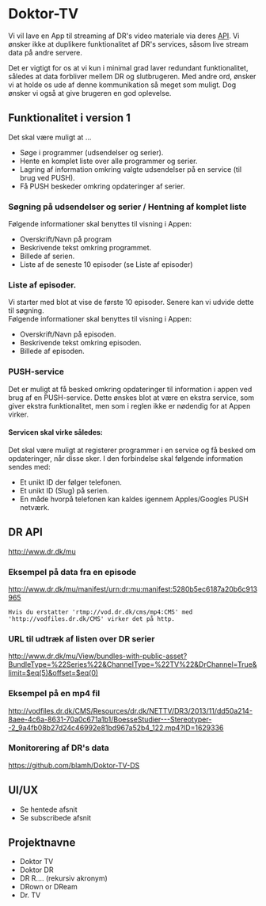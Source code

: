 # Doktor-TV
Vi vil lave en App til streaming af DR's video materiale via deres [API](http://www.dr.dk/mu/).
Vi ønsker ikke at duplikere funktionalitet af DR's services, såsom live stream data på andre servere.

Det er vigtigt for os at vi kun i minimal grad laver redundant funktionalitet, således at data forbliver mellem DR og slutbrugeren.
Med andre ord, ønsker vi at holde os ude af denne kommunikation så meget som muligt. Dog ønsker vi også at give brugeren en god oplevelse.

## Funktionalitet i version 1
Det skal være muligt at ...

* Søge i programmer (udsendelser og serier).
* Hente en komplet liste over alle programmer og serier.
* Lagring af information omkring valgte udsendelser på en service (til brug ved PUSH).
* Få PUSH beskeder omkring opdateringer af serier.

### Søgning på udsendelser og serier / Hentning af komplet liste
Følgende informationer skal benyttes til visning i Appen:

* Overskrift/Navn på program
* Beskrivende tekst omkring programmet.
* Billede af serien.
* Liste af de seneste 10 episoder (se Liste af episoder)

### Liste af episoder.
Vi starter med blot at vise de første 10 episoder. Senere kan vi udvide dette til søgning.    
Følgende informationer skal benyttes til visning i Appen:

* Overskrift/Navn på episoden.
* Beskrivende tekst omkring episoden.
* Billede af episoden.

### PUSH-service
Det er muligt at få besked omkring opdateringer til information i appen ved brug af en PUSH-service.
Dette ønskes blot at være en ekstra service, som giver ekstra funktionalitet, men som i reglen ikke er nødendig for at Appen virker.

#### Servicen skal virke således:
Det skal være muligt at registerer programmer i en service og få besked om opdateringer, når disse sker.
I den forbindelse skal følgende information sendes med:

* Et unikt ID der følger telefonen.
* Et unikt ID (Slug) på serien.
* En måde hvorpå telefonen kan kaldes igennem Apples/Googles PUSH netværk.


## DR API
http://www.dr.dk/mu

### Eksempel på data fra en episode
http://www.dr.dk/mu/manifest/urn:dr:mu:manifest:5280b5ec6187a20b6c913965

```
Hvis du erstatter 'rtmp://vod.dr.dk/cms/mp4:CMS' med 'http://vodfiles.dr.dk/CMS' virker det på http.
```

### URL til udtræk af listen over DR serier
http://www.dr.dk/mu/View/bundles-with-public-asset?BundleType=%22Series%22&ChannelType=%22TV%22&DrChannel=True&limit=$eq(5)&offset=$eq(0)

### Eksempel på en mp4 fil
http://vodfiles.dr.dk/CMS/Resources/dr.dk/NETTV/DR3/2013/11/dd50a214-8aee-4c6a-8631-70a0c671a1b1/BoesseStudier---Stereotyper--2_9a4fb08b27d24c46992e81bd967a52b4_122.mp4?ID=1629336

### Monitorering af DR's data
https://github.com/blamh/Doktor-TV-DS

## UI/UX
* Se hentede afsnit
* Se subscribede afsnit


## Projektnavne
* Doktor TV
* Doktor DR
* DR R.... (rekursiv akronym)
* DRown or DReam
* Dr. TV
